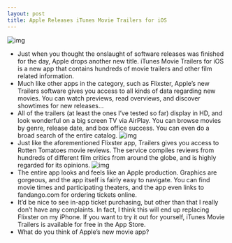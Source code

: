 ```yaml
---
layout: post
title: Apple Releases iTunes Movie Trailers for iOS
---
```

![img](http://media.idownloadblog.com/wp-content/uploads/2011/10/Photo-Oct-12-11-58-42-AM-e1318448183579.png)
* Just when you thought the onslaught of software releases was finished for the day, Apple drops another new title. iTunes Movie Trailers for iOS is a new app that contains hundreds of movie trailers and other film related information.
* Much like other apps in the category, such as Flixster, Apple’s new Trailers software gives you access to all kinds of data regarding new movies. You can watch previews, read overviews, and discover showtimes for new releases…
* All of the trailers (at least the ones I’ve tested so far) display in HD, and look wonderful on a big screen TV via AirPlay. You can browse movies by genre, release date, and box office success. You can even do a broad search of the entire catalog.
![img](http://media.idownloadblog.com/wp-content/uploads/2011/10/Photo-Oct-12-11-47-26-AM-e1318448237950.png)
* Just like the aforementioned Flixster app, Trailers gives you access to Rotten Tomatoes movie reviews. The service compiles reviews from hundreds of different film critics from around the globe, and is highly regarded for its opinions.
![img](http://media.idownloadblog.com/wp-content/uploads/2011/10/Photo-Oct-12-12-24-33-PM-e1318448266307.png)
* The entire app looks and feels like an Apple production. Graphics are gorgeous, and the app itself is fairly easy to navigate. You can find movie times and participating theaters, and the app even links to fandango.com for ordering tickets online.
* It’d be nice to see in-app ticket purchasing, but other than that I really don’t have any complaints. In fact, I think this will end up replacing Flixster on my iPhone. If you want to try it out for yourself, iTunes Movie Trailers is available for free in the App Store.
* What do you think of Apple’s new movie app?

